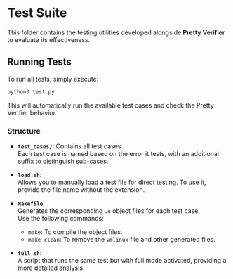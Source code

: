 # Test Suite

This folder contains the testing utilities developed alongside **Pretty Verifier** to evaluate its effectiveness.

## Running Tests

To run all tests, simply execute:

```bash
python3 test.py
```

This will automatically run the available test cases and check the Pretty Verifier behavior.

### Structure

- **`test_cases/`**: Contains all test cases.  
  Each test case is named based on the error it tests, with an additional suffix to distinguish sub-cases.

- **`load.sh`**:  
  Allows you to manually load a test file for direct testing. To use it, provide the file name without the extension.

- **`Makefile`**:  
  Generates the corresponding `.o` object files for each test case.  
  Use the following commands:

    - `make`: To compile the object files.
    - `make clean`: To remove the `vmlinux` file and other generated files.

- **`full.sh`**:  
  A script that runs the same test but with full mode activated, providing a more detailed analysis.
